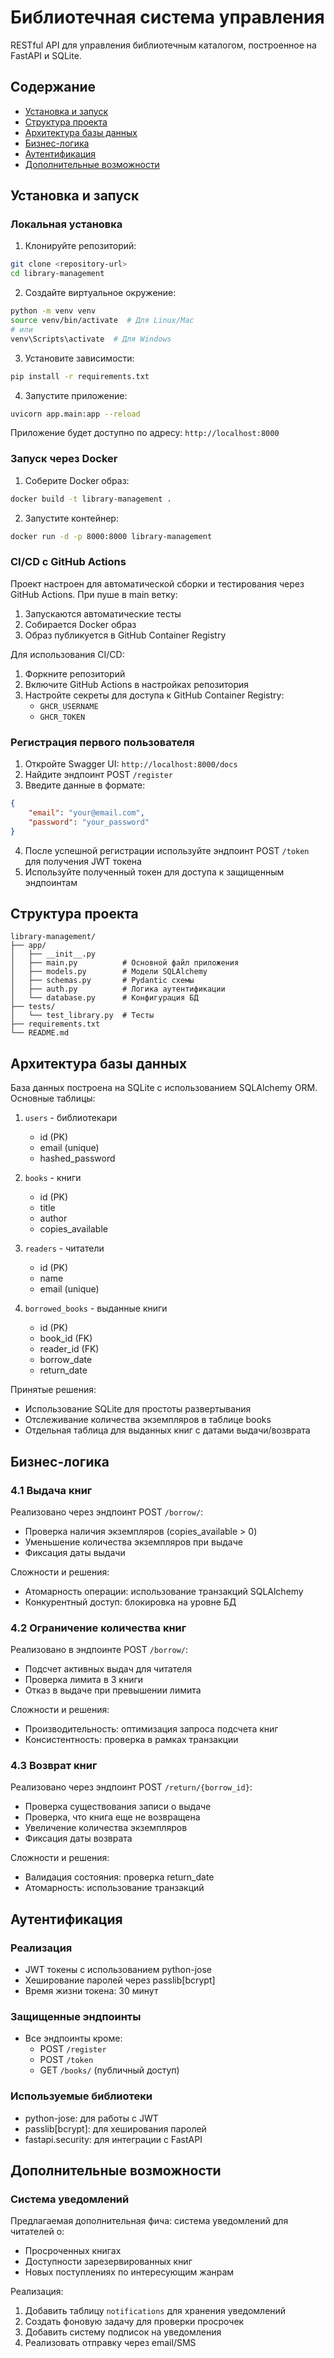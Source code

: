 # Библиотечная система управления

RESTful API для управления библиотечным каталогом, построенное на FastAPI и SQLite.

## Содержание
- [Установка и запуск](#установка-и-запуск)
- [Структура проекта](#структура-проекта)
- [Архитектура базы данных](#архитектура-базы-данных)
- [Бизнес-логика](#бизнес-логика)
- [Аутентификация](#аутентификация)
- [Дополнительные возможности](#дополнительные-возможности)

## Установка и запуск

### Локальная установка

1. Клонируйте репозиторий:
```bash
git clone <repository-url>
cd library-management
```

2. Создайте виртуальное окружение:
```bash
python -m venv venv
source venv/bin/activate  # Для Linux/Mac
# или
venv\Scripts\activate  # Для Windows
```

3. Установите зависимости:
```bash
pip install -r requirements.txt
```

4. Запустите приложение:
```bash
uvicorn app.main:app --reload
```

Приложение будет доступно по адресу: `http://localhost:8000`

### Запуск через Docker

1. Соберите Docker образ:
```bash
docker build -t library-management .
```

2. Запустите контейнер:
```bash
docker run -d -p 8000:8000 library-management
```

### CI/CD с GitHub Actions

Проект настроен для автоматической сборки и тестирования через GitHub Actions. При пуше в main ветку:

1. Запускаются автоматические тесты
2. Собирается Docker образ
3. Образ публикуется в GitHub Container Registry

Для использования CI/CD:

1. Форкните репозиторий
2. Включите GitHub Actions в настройках репозитория
3. Настройте секреты для доступа к GitHub Container Registry:
   - `GHCR_USERNAME`
   - `GHCR_TOKEN`

### Регистрация первого пользователя

1. Откройте Swagger UI: `http://localhost:8000/docs`
2. Найдите эндпоинт POST `/register`
3. Введите данные в формате:
```json
{
    "email": "your@email.com",
    "password": "your_password"
}
```
4. После успешной регистрации используйте эндпоинт POST `/token` для получения JWT токена
5. Используйте полученный токен для доступа к защищенным эндпоинтам

## Структура проекта

```
library-management/
├── app/
│   ├── __init__.py
│   ├── main.py          # Основной файл приложения
│   ├── models.py        # Модели SQLAlchemy
│   ├── schemas.py       # Pydantic схемы
│   ├── auth.py          # Логика аутентификации
│   └── database.py      # Конфигурация БД
├── tests/
│   └── test_library.py  # Тесты
├── requirements.txt
└── README.md
```

## Архитектура базы данных

База данных построена на SQLite с использованием SQLAlchemy ORM. Основные таблицы:

1. `users` - библиотекари
   - id (PK)
   - email (unique)
   - hashed_password

2. `books` - книги
   - id (PK)
   - title
   - author
   - copies_available

3. `readers` - читатели
   - id (PK)
   - name
   - email (unique)

4. `borrowed_books` - выданные книги
   - id (PK)
   - book_id (FK)
   - reader_id (FK)
   - borrow_date
   - return_date

Принятые решения:
- Использование SQLite для простоты развертывания
- Отслеживание количества экземпляров в таблице books
- Отдельная таблица для выданных книг с датами выдачи/возврата

## Бизнес-логика

### 4.1 Выдача книг
Реализовано через эндпоинт POST `/borrow/`:
- Проверка наличия экземпляров (copies_available > 0)
- Уменьшение количества экземпляров при выдаче
- Фиксация даты выдачи

Сложности и решения:
- Атомарность операции: использование транзакций SQLAlchemy
- Конкурентный доступ: блокировка на уровне БД

### 4.2 Ограничение количества книг
Реализовано в эндпоинте POST `/borrow/`:
- Подсчет активных выдач для читателя
- Проверка лимита в 3 книги
- Отказ в выдаче при превышении лимита

Сложности и решения:
- Производительность: оптимизация запроса подсчета книг
- Консистентность: проверка в рамках транзакции

### 4.3 Возврат книг
Реализовано через эндпоинт POST `/return/{borrow_id}`:
- Проверка существования записи о выдаче
- Проверка, что книга еще не возвращена
- Увеличение количества экземпляров
- Фиксация даты возврата

Сложности и решения:
- Валидация состояния: проверка return_date
- Атомарность: использование транзакций

## Аутентификация

### Реализация
- JWT токены с использованием python-jose
- Хеширование паролей через passlib[bcrypt]
- Время жизни токена: 30 минут

### Защищенные эндпоинты
- Все эндпоинты кроме:
  - POST `/register`
  - POST `/token`
  - GET `/books/` (публичный доступ)

### Используемые библиотеки
- python-jose: для работы с JWT
- passlib[bcrypt]: для хеширования паролей
- fastapi.security: для интеграции с FastAPI

## Дополнительные возможности

### Система уведомлений
Предлагаемая дополнительная фича: система уведомлений для читателей о:
- Просроченных книгах
- Доступности зарезервированных книг
- Новых поступлениях по интересующим жанрам

Реализация:
1. Добавить таблицу `notifications` для хранения уведомлений
2. Создать фоновую задачу для проверки просрочек
3. Добавить систему подписок на уведомления
4. Реализовать отправку через email/SMS

